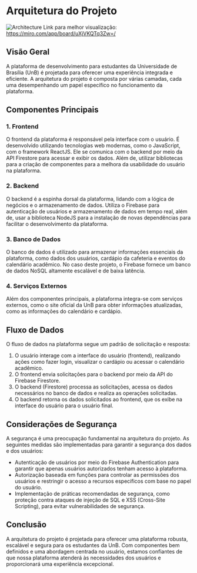 # Arquitetura do Projeto

![Architecture](https://github.com/unb-mds/Squad09-UnBHUB/assets/63163895/47ea2321-c03c-46a7-a300-d8573fffa414)
Link para melhor visualização: https://miro.com/app/board/uXjVKQTq3Zw=/

## Visão Geral

A plataforma de desenvolvimento para estudantes da Universidade de Brasília (UnB) é projetada para oferecer uma experiência integrada e eficiente. A arquitetura do projeto é composta por várias camadas, cada uma desempenhando um papel específico no funcionamento da plataforma.

## Componentes Principais

### 1. Frontend

O frontend da plataforma é responsável pela interface com o usuário. É desenvolvido utilizando tecnologias web modernas, como o JavaScript, com o framework ReactJS. Ele se comunica com o backend por meio da API Firestore para acessar e exibir os dados. Além de, utilizar bibliotecas para a criação de componentes para a melhora da usabilidade do usuário na plataforma.

### 2. Backend

O backend é a espinha dorsal da plataforma, lidando com a lógica de negócios e o armazenamento de dados. Utiliza o Firebase para autenticação de usuários e armazenamento de dados em tempo real, além de, usar a biblioteca NodeJS para a instalação de novas dependências para facilitar o desenvolvimento da plataforma.

### 3. Banco de Dados

O banco de dados é utilizado para armazenar informações essenciais da plataforma, como dados dos usuários, cardápio da cafeteria e eventos do calendário acadêmico. No caso deste projeto, o Firebase fornece um banco de dados NoSQL altamente escalável e de baixa latência.

### 4. Serviços Externos

Além dos componentes principais, a plataforma integra-se com serviços externos, como o site oficial da UnB para obter informações atualizadas, como as informações do calendário e cardápio.

## Fluxo de Dados

O fluxo de dados na plataforma segue um padrão de solicitação e resposta:

1. O usuário interage com a interface do usuário (frontend), realizando ações como fazer login, visualizar o cardápio ou acessar o calendário acadêmico.
2. O frontend envia solicitações para o backend por meio da API do Firebase Firestore.
3. O backend (Firestore) processa as solicitações, acessa os dados necessários no banco de dados e realiza as operações solicitadas.
4. O backend retorna os dados solicitados ao frontend, que os exibe na interface do usuário para o usuário final.

## Considerações de Segurança

A segurança é uma preocupação fundamental na arquitetura do projeto. As seguintes medidas são implementadas para garantir a segurança dos dados e dos usuários:

- Autenticação de usuários por meio do Firebase Authentication para garantir que apenas usuários autorizados tenham acesso à plataforma.
- Autorização baseada em funções para controlar as permissões dos usuários e restringir o acesso a recursos específicos com base no papel do usuário.
- Implementação de práticas recomendadas de segurança, como proteção contra ataques de injeção de SQL e XSS (Cross-Site Scripting), para evitar vulnerabilidades de segurança.

## Conclusão

A arquitetura do projeto é projetada para oferecer uma plataforma robusta, escalável e segura para os estudantes da UnB. Com componentes bem definidos e uma abordagem centrada no usuário, estamos confiantes de que nossa plataforma atenderá às necessidades dos usuários e proporcionará uma experiência excepcional.
